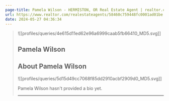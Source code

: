 ```yaml
---
page-title: Pamela Wilson - HERMISTON, OR Real Estate Agent | realtor.com®
url: https://www.realtor.com/realestateagents/58460c759448fc0001ad01be
date: 2024-05-27 04:36:34
---
```


> ![[profiles/queries/4e615d11ed62e96a6999caab5fb66410_MD5.svg]]
> 
> ## Pamela Wilson
> 
> ## About Pamela Wilson
> 
> ![[profiles/queries/5d15d49cc7068f85dd2910acbf2909d0_MD5.svg]]
> 
> Pamela Wilson hasn't provided a bio yet.
> 
> ---
